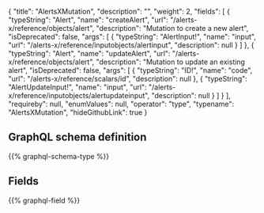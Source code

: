 {
  "title": "AlertsXMutation",
  "description": "",
  "weight": 2,
  "fields": [
    {
      "typeString": "Alert",
      "name": "createAlert",
      "url": "/alerts-x/reference/objects/alert",
      "description": "Mutation to create a new alert",
      "isDeprecated": false,
      "args": [
        {
          "typeString": "AlertInput!",
          "name": "input",
          "url": "/alerts-x/reference/inputobjects/alertinput",
          "description": null
        }
      ]
    },
    {
      "typeString": "Alert",
      "name": "updateAlert",
      "url": "/alerts-x/reference/objects/alert",
      "description": "Mutation to update an existing alert",
      "isDeprecated": false,
      "args": [
        {
          "typeString": "ID!",
          "name": "code",
          "url": "/alerts-x/reference/scalars/id",
          "description": null
        },
        {
          "typeString": "AlertUpdateInput!",
          "name": "input",
          "url": "/alerts-x/reference/inputobjects/alertupdateinput",
          "description": null
        }
      ]
    }
  ],
  "requireby": null,
  "enumValues": null,
  "operator": "type",
  "typename": "AlertsXMutation",
  "hideGithubLink": true
}
## GraphQL schema definition

{{% graphql-schema-type %}}

## Fields

{{% graphql-field %}}
